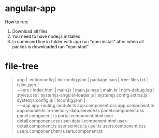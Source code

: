 # angular-app

How to run:

1. Download all files
2. You need to have node.js installed
3. In command line in folder with app run "npm install" after when all packes is downloaded run "npm start"

# file-tree

>app
>|  .editorconfig
>|   bs-config.json
|   package.json
|   tree-files.txt
|   tslint.json
|   
\---src
    |   index.html
    |   main.js
    |   main.js.map
    |   main.ts
    |   npm-debug.log
    |   styles.css
    |   systemjs-angular-loader.js
    |   systemjs.config.extras.js
    |   systemjs.config.js
    |   tsconfig.json
    |   
    \---app
            app-routing.module.ts
            app.component.css
            app.component.ts
            app.module.ts
            in-memory-data.service.ts
            panel.component.css
            panel.component.ts
            portal.component.html
            user-detail.component.css
            user-detail.component.html
            user-detail.component.ts
            user.service.ts
            user.ts
            users.component.css
            users.component.html
            users.component.ts
            

        
